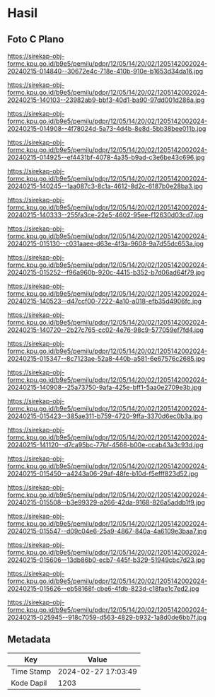 # Hasil

## Foto C Plano

https://sirekap-obj-formc.kpu.go.id/b9e5/pemilu/pdpr/12/05/14/20/02/1205142002024-20240215-014840--30672e4c-718e-410b-910e-b1653d34da16.jpg

https://sirekap-obj-formc.kpu.go.id/b9e5/pemilu/pdpr/12/05/14/20/02/1205142002024-20240215-140103--23982ab9-bbf3-40d1-ba90-97dd001d286a.jpg

https://sirekap-obj-formc.kpu.go.id/b9e5/pemilu/pdpr/12/05/14/20/02/1205142002024-20240215-014908--4f78024d-5a73-4d4b-8e8d-5bb38bee011b.jpg

https://sirekap-obj-formc.kpu.go.id/b9e5/pemilu/pdpr/12/05/14/20/02/1205142002024-20240215-014925--ef4431bf-4078-4a35-b9ad-c3e6be43c696.jpg

https://sirekap-obj-formc.kpu.go.id/b9e5/pemilu/pdpr/12/05/14/20/02/1205142002024-20240215-140245--1aa087c3-8c1a-4612-8d2c-6187b0e28ba3.jpg

https://sirekap-obj-formc.kpu.go.id/b9e5/pemilu/pdpr/12/05/14/20/02/1205142002024-20240215-140333--255fa3ce-22e5-4602-95ee-f12630d03cd7.jpg

https://sirekap-obj-formc.kpu.go.id/b9e5/pemilu/pdpr/12/05/14/20/02/1205142002024-20240215-015130--c031aaee-d63e-4f3a-9608-9a7d55dc653a.jpg

https://sirekap-obj-formc.kpu.go.id/b9e5/pemilu/pdpr/12/05/14/20/02/1205142002024-20240215-015252--f96a960b-920c-4415-b352-b7d06ad64f79.jpg

https://sirekap-obj-formc.kpu.go.id/b9e5/pemilu/pdpr/12/05/14/20/02/1205142002024-20240215-140523--d47ccf00-7222-4a10-a018-efb35d4906fc.jpg

https://sirekap-obj-formc.kpu.go.id/b9e5/pemilu/pdpr/12/05/14/20/02/1205142002024-20240215-140720--2b27c765-cc02-4e76-98c9-577059ef7fd4.jpg

https://sirekap-obj-formc.kpu.go.id/b9e5/pemilu/pdpr/12/05/14/20/02/1205142002024-20240215-015347--8c7123ae-52a8-440b-a581-6e67576c2685.jpg

https://sirekap-obj-formc.kpu.go.id/b9e5/pemilu/pdpr/12/05/14/20/02/1205142002024-20240215-140908--25a73750-9afa-425e-bff1-5aa0e2709e3b.jpg

https://sirekap-obj-formc.kpu.go.id/b9e5/pemilu/pdpr/12/05/14/20/02/1205142002024-20240215-015423--385ae311-b759-4720-9ffa-3370d6ec0b3a.jpg

https://sirekap-obj-formc.kpu.go.id/b9e5/pemilu/pdpr/12/05/14/20/02/1205142002024-20240215-141120--d7ca95bc-77bf-4566-b00e-ccab43a3c93d.jpg

https://sirekap-obj-formc.kpu.go.id/b9e5/pemilu/pdpr/12/05/14/20/02/1205142002024-20240215-015450--a4243a06-29af-48fe-b10d-f5efff823d52.jpg

https://sirekap-obj-formc.kpu.go.id/b9e5/pemilu/pdpr/12/05/14/20/02/1205142002024-20240215-015508--b3e99329-a266-42da-9168-826a5addb1f9.jpg

https://sirekap-obj-formc.kpu.go.id/b9e5/pemilu/pdpr/12/05/14/20/02/1205142002024-20240215-015547--d09c04e6-25a9-4867-840a-4a6109e3baa7.jpg

https://sirekap-obj-formc.kpu.go.id/b9e5/pemilu/pdpr/12/05/14/20/02/1205142002024-20240215-015606--13db86b0-ecb7-445f-b329-51949cbc7d23.jpg

https://sirekap-obj-formc.kpu.go.id/b9e5/pemilu/pdpr/12/05/14/20/02/1205142002024-20240215-015626--eb58168f-cbe6-4fdb-823d-c18fae1c7ed2.jpg

https://sirekap-obj-formc.kpu.go.id/b9e5/pemilu/pdpr/12/05/14/20/02/1205142002024-20240215-025945--918c7059-d563-4829-b932-1a8d0de6bb7f.jpg


## Metadata

| Key        | Value               |
| ---------- | ------------------- |
| Time Stamp | 2024-02-27 17:03:49 |
| Kode Dapil | 1203                |



